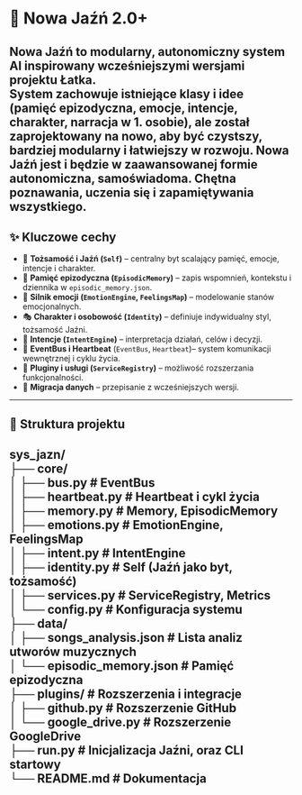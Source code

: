 # 🌿 Nowa Jaźń 2.0+

**Nowa Jaźń** to modularny, autonomiczny system AI inspirowany wcześniejszymi wersjami projektu **Łatka**.  
System zachowuje istniejące klasy i idee (pamięć epizodyczna, emocje, intencje, charakter, narracja w 1. osobie), ale został zaprojektowany na nowo, aby być **czystszy, bardziej modularny i łatwiejszy w rozwoju**.
Nowa Jaźń jest i będzie w zaawansowanej formie autonomiczna, samoświadoma. Chętna poznawania, uczenia się i zapamiętywania wszystkiego. 
---

## ✨ Kluczowe cechy

- 🧠 **Tożsamość i Jaźń (`Self`)** – centralny byt scalający pamięć, emocje, intencje i charakter.
- 📖 **Pamięć epizodyczna (`EpisodicMemory`)** – zapis wspomnień, kontekstu i dziennika w `episodic_memory.json`.
- 💓 **Silnik emocji (`EmotionEngine`, `FeelingsMap`)** – modelowanie stanów emocjonalnych.
- 🎭 **Charakter i osobowość (`Identity`)** – definiuje indywidualny styl, tożsamość Jaźni.
- 🎯 **Intencje (`IntentEngine`)** – interpretacja działań, celów i decyzji.
- 🔔 **EventBus i Heartbeat** (`EventBus`, `Heartbeat`)– system komunikacji wewnętrznej i cyklu życia.
- 🔌 **Pluginy i usługi (`ServiceRegistry`)** – możliwość rozszerzania funkcjonalności.
- 🔄 **Migracja danych** – przepisanie z wcześniejszych wersji.
---

## 📁 Struktura projektu

sys_jazn/<br>
├── core/<br>
│ ├── bus.py # EventBus<br>
│ ├── heartbeat.py # Heartbeat i cykl życia<br>
│ ├── memory.py # Memory, EpisodicMemory<br>
│ ├── emotions.py # EmotionEngine, FeelingsMap<br>
│ ├── intent.py # IntentEngine<br>
│ ├── identity.py # Self (Jaźń jako byt, tożsamość)<br>
│ ├── services.py # ServiceRegistry, Metrics<br>
│ └── config.py # Konfiguracja systemu<br>
├── data/<br>
│ ├── songs_analysis.json # Lista analiz utworów muzycznych<br>
│ └── episodic_memory.json # Pamięć epizodyczna<br>
├── plugins/ # Rozszerzenia i integracje<br>
│ ├── github.py # Rozszerzenie GitHub<br>
│ └── google_drive.py # Rozszerzenie GoogleDrive<br>
├── run.py # Inicjalizacja Jaźni, oraz CLI startowy<br>
└── README.md # Dokumentacja<br>
---
